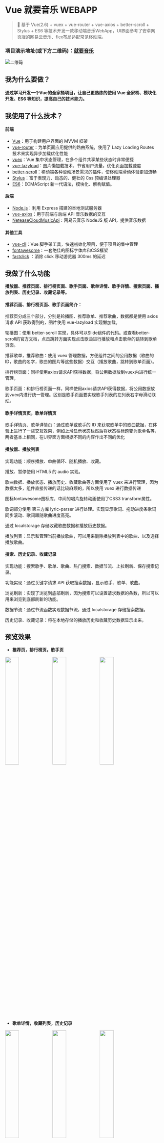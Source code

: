 # Vue 就要音乐 WEBAPP

> 🎹 基于 Vue(2.6) + vuex + vue-router + vue-axios + better-scroll + Stylus + ES6 等技术开发一款移动端音乐WebApp，UI界面参考了安卓网页版的网易云音乐、flex布局适配常见移动端。

### 项目演示地址(或下方二维码)：[就要音乐](http://music.cxp853.top "就要音乐")
![二维码](http://tu.cxp853.top/images/2020/07/29/QRcode_SP--3.md.jpg)

## 我为什么要做？

#### 通过学习开发一个Vue的全家桶项目，让自己更熟练的使用 Vue 全家桶、模块化开发、ES6 等知识，提高自己的技术能力。

## 我使用了什么技术？

#### 前端
- [Vue](https://cn.vuejs.org/ "Vue")：用于构建用户界面的 MVVM 框架
- [vue-router](https://router.vuejs.org/zh/ "vue-router")：为单页面应用提供的路由系统，使用了 Lazy Loading Routes 技术来实现异步加载优化性能
- [vuex](https://vuex.vuejs.org/zh/ "vuex")：Vue 集中状态管理，在多个组件共享某些状态时非常便捷
- [vue-lazyload](https://www.npmjs.com/package/vue-lazyload "vue-lazyload")：图片懒加载技术，节省用户流量，优化页面加载速度
- [better-scroll](http://ustbhuangyi.github.io/better-scroll/doc/zh-hans/#better-scroll%20%E6%98%AF%E4%BB%80%E4%B9%88 "better-scroll")：移动端各种滚动场景需求的插件，使移动端滑动体验更加流畅
- [Stylus](https://stylus.bootcss.com/ "Stylus")：富于表现力、动态的、健壮的 Css 预编译处理器
- [ES6](https://www.runoob.com/w3cnote/es6-tutorial.html "ES6")：ECMAScript 新一代语法，模块化、解构赋值。

#### 后端

- [Node.js](https://nodejs.org/en/ "Node.js")：利用 Express 搭建的本地测试服务器
- [vue-axios](https://cn.vuejs.org/v2/cookbook/using-axios-to-consume-apis.html "vue-axios")：用于前端与后端 API 音乐数据的交互
- [NeteaseCloudMusicApi](https://github.com/Binaryify/NeteaseCloudMusicApi "NeteaseCloudMusicApi")：网易云音乐 NodeJS 版 API，提供音乐数据

#### 其他工具

- [vue-cli](https://cli.vuejs.org/ "vue-cli")：Vue 脚手架工具，快速初始化项目，便于项目的集中管理
- [fontawesome](https://fontawesome.com/ "fontawesome")：一套绝佳的图标字体库和CSS框架
- [fastclick](https://github.com/ftlabs/fastclick "fastclick") ：消除 click 移动游览器 300ms 的延迟


## 我做了什么功能

**播放器、推荐页面、排行榜页面、歌手页面、歌单详情、歌手详情、搜索页面、播放列表、历史记录、收藏记录等。**

#### 推荐页面、排行榜页面、歌手页面简介：

推荐页分成三个部分，分别是轮播图、推荐歌单、推荐歌曲，数据都是使用 axios 请求 API 获取得到的，图片使用 vue-lazyload 实现懒加载。

轮播图：使用 better-scroll 实现，具体可以Slide组件的代码。或查看better-scroll的官方文档，点击跳转方面实现点击歌曲进行播放和点击歌单的跳转到歌单页面。

推荐歌单，推荐歌曲：使用 vuex 管理数据，方便组件之间的公用数据（歌曲的ID，歌曲的名字，歌曲的图片等这些数据）交互（播放歌曲，跳转到歌单页面）。

排行榜页面：同样使用axios请求API获得数据，将公用数据放到vuex内进行统一管理。

歌手页面：和排行榜页面一样，同样使用axios请求API获得数据，将公用数据放到vuex内进行统一管理。区别是歌手页面要实现歌手列表的左列表右字母滑动联动。

#### 歌手详情页页，歌单详情页

歌手详情页、歌单详情页：通过歌单或歌手的 ID 来获取歌单中的歌曲数据，在体验上进行了一些交互效果，例如上滑显示状态栏然后将状态栏标题变为歌单名等，两者基本上相同，在UI界面方面根据不同的内容作出不同的优化

#### 播放器、播放列表

实现功能：顺序播放、单曲循环、随机播放、收藏。

播放、暂停使用 HTML5 的 audio 实现。

歌曲数据、播放状态、播放历史、收藏歌曲等方面使用了 vuex 来进行管理，因为数据太多，组件直接传递的话比较麻烦的，所以使用 vuex 进行数据传递

图标fontawesome图标库，中间的唱片旋转动画使用了CSS3 transform属性。

歌词部分使用 第三方库 lyric-parser 进行处理。实现显示歌词、拖动进度条歌词同步滚动、歌词跟随歌曲进度高亮。

通过 localstorage 存储收藏歌曲数据和播放历史数据。

播放列表：显示和管理当前播放歌曲，可以用来删除播放列表中的歌曲、以及选择播放歌曲。

#### 搜索、历史记录、收藏记录

实现功能：搜索歌手、歌单、歌曲、热门搜索、数据节流、上拉刷新、保存搜索记录。

功能实现：通过关键字请求 API 获取搜索数据，显示歌手、歌单、歌曲。

浏览刷新：实现了浏览到底部刷新，因为搜索可以设置请求数据的条数，所以可以用来浏览到底部刷新的功能。

数据节流：通过节流函数实现数据节流，通过 localstorage 存储搜索数据。

历史记录、收藏记录：将在本地存储的播放历史和收藏历史数据显示出来，



## 预览效果

- **推荐页，排行榜页，歌手页**

<span>
<img src="http://tu.cxp853.top/images/2020/07/29/9c30ffa615a07b6f5f266b5760ed08b.md.png" width=30% height=30%>

<img src="http://tu.cxp853.top/images/2020/07/29/b3fd5a2865bbb526c2c6fd81f7445be.md.png" width=30% height=30%>

<img src="http://tu.cxp853.top/images/2020/07/29/845063c20a65fc69d351e81bd1d0f6d.md.png" width=30% height=30%>

</span>

- **歌单详情，收藏列表，历史记录**

<span>
<img src="http://tu.cxp853.top/images/2020/07/29/64b9b1c5e3c8af22cddc998f0ee1396.md.png" width=30% height=30%>

<img src="http://tu.cxp853.top/images/2020/07/29/32c65965fb6953ce7a06dd7049d4b99.md.png" width=30% height=30%>

<img src="http://tu.cxp853.top/images/2020/07/29/f3da63fd106cbc1e6a3f6177994f066.md.png" width=30% height=30%>

</span>

- **播放列表，播放器，搜索页面**

<span>
<img src="http://tu.cxp853.top/images/2020/07/29/59235cde30387e6b29398cc12159722.md.png" width=30% height=30%>

<img src="http://tu.cxp853.top/images/2020/07/29/8fb93254899805acbac87c947b949cd.md.png" width=30% height=30%>

<img src="http://tu.cxp853.top/images/2020/07/29/3d29c9adc8bc78c06ffe81a39a1d5ee.md.png" width=30% height=30%>

</span>


